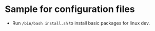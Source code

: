 # Sample for configuration files

- Run `/bin/bash install.sh` to install basic packages for linux dev.
